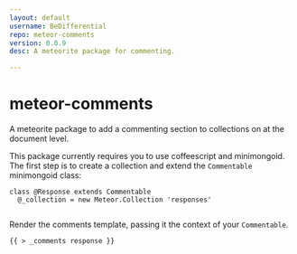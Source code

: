 ```yaml
---
layout: default
username: BeDifferential
repo: meteor-comments
version: 0.0.9
desc: A meteorite package for commenting.

---
```

# meteor-comments

A meteorite package to add a commenting section to collections on at the document level.


This package currently requires you to use coffeescript and minimongoid.  The first step is to create a collection and extend the <code>Commentable</code> minimongoid class:
````
class @Response extends Commentable
  @_collection = new Meteor.Collection 'responses'
  
````


Render the comments template, passing it the context of your <code>Commentable</code>.
````
{{ > _comments response }}
